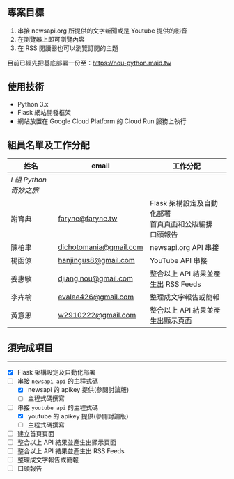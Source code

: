 ## 專案目標
1. 串接 newsapi.org 所提供的文字新聞或是 Youtube 提供的影音
2. 在瀏覽器上即可瀏覽內容
3. 在 RSS 閱讀器也可以瀏覽訂閱的主題

目前已經先把基底部署一份至：https://nou-python.maid.tw

## 使用技術
* Python 3.x 
* Flask 網站開發框架
* 網站放置在 Google Cloud Platform 的 Cloud Run 服務上執行

## 組員名單及工作分配
| 姓名     | email                | 工作分配                                    |
|--------|----------------------|-----------------------------------------|
| *I 組 Python 奇妙之旅* |                             | 
| 謝育典    | faryne@faryne.tw     | Flask 架構設定及自動化部署<br/>首頁頁面和公版編排<br/>口頭報告 | 
| 陳柏聿    | dichotomania@gmail.com | newsapi.org API 串接                      |
| 楊函倞    | hanjingus8@gmail.com | YouTube API 串接                          |
| 姜惠敏    | djiang.nou@gmail.com | 整合以上 API 結果並產生出 RSS Feeds                                        |
| 李卉榆    | evalee426@gmail.com  | 整理成文字報告或簡報                                        |
| 黃意恩    | w2910222@gmail.com   | 整合以上 API 結果並產生出顯示頁面                                        |

## 須完成項目
---
* [x] Flask 架構設定及自動化部署
* [ ] 串接 `newsapi api` 的主程式碼
  * [x] newsapi 的 apikey 提供(參閱討論版)
  * [ ] 主程式碼撰寫
* [ ] 串接 `youtube api` 的主程式碼
  * [x] youtube 的 apikey 提供(參閱討論版)
  * [ ] 主程式碼撰寫
* [ ] 建立首頁頁面
* [ ] 整合以上 API 結果並產生出顯示頁面
* [ ] 整合以上 API 結果並產生出 RSS Feeds
* [ ] 整理成文字報告或簡報
* [ ] 口頭報告